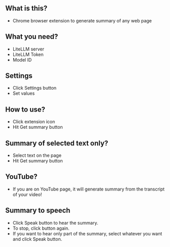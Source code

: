
## What is this?
- Chrome browser extension to generate summary of any web page

## What you need?
- LiteLLM server
- LiteLLM Token
- Model ID

## Settings
- Click Settings button
- Set values

## How to use?
- Click extension icon
- Hit Get summary button

## Summary of selected text only?
- Select text on the page
- Hit Get summary button

## YouTube?
- If you are on YouTube page, it will generate summary from the transcript of your video!

## Summary to speech
- Click Speak button to hear the summary.
- To stop, click button again.
- If you want to hear only part of the summary, select whatever you want and click Speak button.